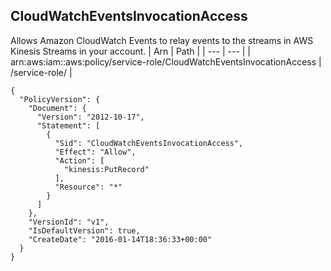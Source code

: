 
## CloudWatchEventsInvocationAccess
Allows Amazon CloudWatch Events to relay events to the streams in AWS Kinesis Streams in your account.
| Arn | Path |
| --- | --- |
| arn:aws:iam::aws:policy/service-role/CloudWatchEventsInvocationAccess | /service-role/ |
```
{
  "PolicyVersion": {
    "Document": {
      "Version": "2012-10-17",
      "Statement": [
        {
          "Sid": "CloudWatchEventsInvocationAccess",
          "Effect": "Allow",
          "Action": [
            "kinesis:PutRecord"
          ],
          "Resource": "*"
        }
      ]
    },
    "VersionId": "v1",
    "IsDefaultVersion": true,
    "CreateDate": "2016-01-14T18:36:33+00:00"
  }
}
```
